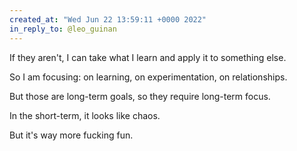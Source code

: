 ```yaml
---
created_at: "Wed Jun 22 13:59:11 +0000 2022"
in_reply_to: @leo_guinan
---
```


If they aren't, I can take what I learn and apply it to something else.

So I am focusing: on learning, on experimentation, on relationships.

But those are long-term goals, so they require long-term focus.

In the short-term, it looks like chaos.

But it's way more fucking fun.